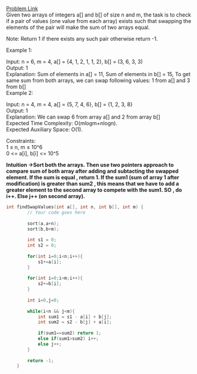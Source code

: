 [Problem Link](https://www.geeksforgeeks.org/problems/swapping-pairs-make-sum-equal4142/1)<br>
Given two arrays of integers a[] and b[] of size n and m, the task is to check if a pair of values (one value from each array) exists such that swapping the elements of the pair will make the sum of two arrays equal.<br>

Note: Return 1 if there exists any such pair otherwise return -1.<br>

Example 1:<br>

Input: n = 6, m = 4, a[] = {4, 1, 2, 1, 1, 2}, b[] = (3, 6, 3, 3)<br>
Output: 1<br>
Explanation: Sum of elements in a[] = 11, Sum of elements in b[] = 15, To get same sum from both arrays, we can swap following values: 1 from a[] and 3 from b[]<br>
Example 2:<br>

Input: n = 4, m = 4, a[] = {5, 7, 4, 6}, b[] = {1, 2, 3, 8}<br>
Output: 1<br>
Explanation: We can swap 6 from array a[] and 2 from array b[]<br>
Expected Time Complexity: O(mlogm+nlogn).<br>
Expected Auxiliary Space: O(1).<br>

Constraints:<br>
1 ≤ n, m ≤ 10^6<br>
0 <= a[i], b[i] <= 10^5<br>

__Intuition ->Sort both the arrays. Then use two pointers approach to compare sum of both array after adding and subtacting the swapped element. If the sum is equal , return 1. If the sum1 (sum of array 1 after modification) is greater than sum2 , this means that we have to add a greater element to the second array to compete with the sum1. SO , do i++. Else j++ (on second array).__

```C++
int findSwapValues(int a[], int n, int b[], int m) {
        // Your code goes here
        
        sort(a,a+n);
        sort(b,b+m);
        
        int s1 = 0;
        int s2 = 0;
        
        for(int i=0;i<n;i++){
            s1+=a[i];
        }
        
        for(int i=0;i<m;i++){
            s2+=b[i];
        }
        
        int i=0,j=0;
        
        while(i<n && j<m){
            int sum1 = s1 - a[i] + b[j];
            int sum2 = s2 - b[j] + a[i];
            
            if(sum1==sum2) return 1;
            else if(sum1>sum2) i++;
            else j++;
        }
        
        return -1;
    }
```
